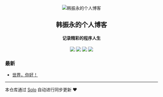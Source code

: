 <p align="center"><img alt="韩振永的个人博客" src="https://static.b3log.org/images/brand/solo-32.png"></p><h2 align="center">
韩振永的个人博客
</h2>

<h4 align="center">记录精彩的程序人生</h4>
<p align="center"><a title="韩振永的个人博客" target="_blank" href="https://github.com/Hzhenyong/solo-blog"><img src="https://img.shields.io/github/last-commit/Hzhenyong/solo-blog.svg?style=flat-square&color=FF9900"></a>
<a title="GitHub repo size in bytes" target="_blank" href="https://github.com/Hzhenyong/solo-blog"><img src="https://img.shields.io/github/repo-size/Hzhenyong/solo-blog.svg?style=flat-square"></a>
<a title="Solo Version" target="_blank" href="https://github.com/b3log/solo/releases"><img src="https://img.shields.io/badge/solo-3.6.4-f1e05a.svg?style=flat-square&color=blueviolet"></a>
<a title="Hits" target="_blank" href="https://github.com/b3log/hits"><img src="https://hits.b3log.org/Hzhenyong/solo-blog.svg"></a></p>

### 最新

* [世界，你好！](http://blog.hzy2013.cn:8088/solo/hello-solo)



---

本仓库通过 [Solo](https://github.com/b3log/solo) 自动进行同步更新 ❤️ 